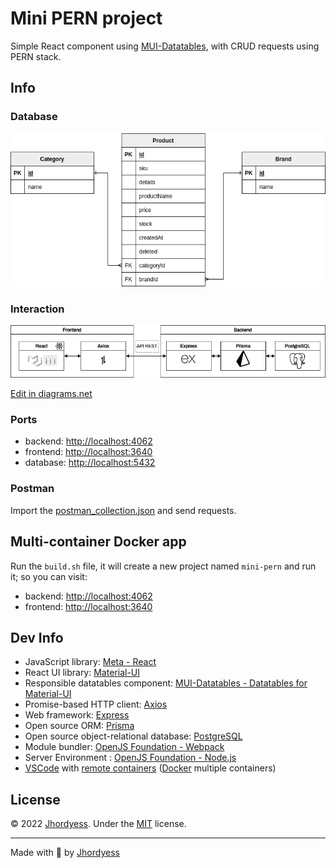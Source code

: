 # Mini PERN project

Simple React component using [MUI-Datatables](https://github.com/gregnb/mui-datatables), with CRUD requests using PERN stack.

## Info

### Database

![Logical model](/database/logical_model.drawio.png)

### Interaction

![Interaction](/interaction.drawio.png)

<a href="https://app.diagrams.net/#Uhttps%3A%2F%2Fgithub.com%2Fjhordyess%2Fmini-pern%2Fraw%2Fmain%2Finteraction.drawio.png" target="_blank">Edit in diagrams.net</a>

### Ports

- backend: <http://localhost:4062>
- frontend: <http://localhost:3640>
- database: <http://localhost:5432>

### Postman

Import the [postman_collection.json](/postman_collection.json) and send requests.

## Multi-container Docker app

Run the `build.sh` file, it will create a new project named `mini-pern` and run it; so you can visit:

- backend: <http://localhost:4062>
- frontend: <http://localhost:3640>

## Dev Info

- JavaScript library: [Meta - React](https://reactjs.org/)
- React UI library: [Material-UI](https://mui.com/)
- Responsible datatables component: [MUI-Datatables - Datatables for Material-UI](https://github.com/gregnb/mui-datatables)
- Promise-based HTTP client: [Axios](https://axios-http.com/)
- Web framework: [Express](http://expressjs.com/)
- Open source ORM: [Prisma](https://www.prisma.io/)
- Open source object-relational database: [PostgreSQL](https://www.postgresql.org/)
- Module bundler: [OpenJS Foundation - Webpack](https://webpack.js.org/)
- Server Environment : [OpenJS Foundation - Node.js](https://nodejs.org/)
- [VSCode](https://code.visualstudio.com/) with [remote containers](https://code.visualstudio.com/docs/remote/containers) ([Docker](https://www.docker.com/) multiple containers)

## License

© 2022 [Jhordyess](https://github.com/jhordyess). Under the [MIT](https://choosealicense.com/licenses/mit/) license.

---

Made with 💪 by [Jhordyess](https://www.jhordyess.com/)
